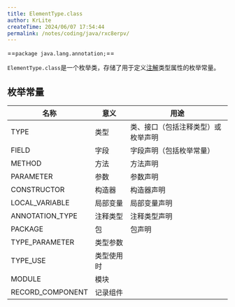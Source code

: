 ```yaml
---
title: ElementType.class
author: KrLite
createTime: 2024/06/07 17:54:44
permalink: /notes/coding/java/rxc8erpv/
---
```


==`package java.lang.annotation;`==

`ElementType.class`是一个枚举类，存储了用于定义[注解](../annotation.md)类型属性的枚举常量。

## 枚举常量

| 名称             | 意义       | 用途                               |
| ---------------- | ---------- | ---------------------------------- |
| TYPE             | 类型       | 类、接口（包括注释类型）或枚举声明 |
| FIELD            | 字段       | 字段声明（包括枚举常量）           |
| METHOD           | 方法       | 方法声明                           |
| PARAMETER        | 参数       | 参数声明                           |
| CONSTRUCTOR      | 构造器     | 构造器声明                         |
| LOCAL_VARIABLE   | 局部变量   | 局部变量声明                       |
| ANNOTATION_TYPE  | 注释类型   | 注释类型声明                       |
| PACKAGE          | 包         | 包声明                             |
| TYPE_PARAMETER   | 类型参数   |                                    |
| TYPE_USE         | 类型使用时 |                                    |
| MODULE           | 模块       |                                    |
| RECORD_COMPONENT | 记录组件   |                                    |
